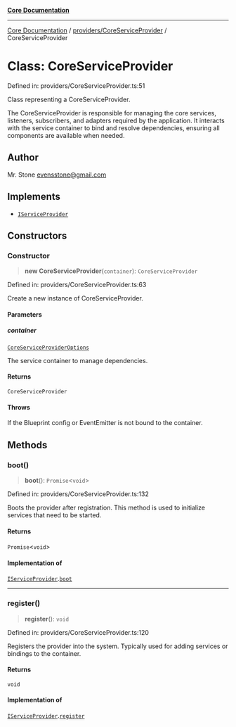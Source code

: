 [**Core Documentation**](../../../README.md)

***

[Core Documentation](../../../README.md) / [providers/CoreServiceProvider](../README.md) / CoreServiceProvider

# Class: CoreServiceProvider

Defined in: providers/CoreServiceProvider.ts:51

Class representing a CoreServiceProvider.

The CoreServiceProvider is responsible for managing the core services,
listeners, subscribers, and adapters required by the application.
It interacts with the service container to bind and resolve dependencies,
ensuring all components are available when needed.

## Author

Mr. Stone <evensstone@gmail.com>

## Implements

- [`IServiceProvider`](../../../declarations/interfaces/IServiceProvider.md)

## Constructors

### Constructor

> **new CoreServiceProvider**(`container`): `CoreServiceProvider`

Defined in: providers/CoreServiceProvider.ts:63

Create a new instance of CoreServiceProvider.

#### Parameters

##### container

[`CoreServiceProviderOptions`](../interfaces/CoreServiceProviderOptions.md)

The service container to manage dependencies.

#### Returns

`CoreServiceProvider`

#### Throws

If the Blueprint config or EventEmitter is not bound to the container.

## Methods

### boot()

> **boot**(): `Promise`\<`void`\>

Defined in: providers/CoreServiceProvider.ts:132

Boots the provider after registration. This method is used to initialize services that need to be started.

#### Returns

`Promise`\<`void`\>

#### Implementation of

[`IServiceProvider`](../../../declarations/interfaces/IServiceProvider.md).[`boot`](../../../declarations/interfaces/IServiceProvider.md#boot)

***

### register()

> **register**(): `void`

Defined in: providers/CoreServiceProvider.ts:120

Registers the provider into the system. Typically used for adding services or bindings to the container.

#### Returns

`void`

#### Implementation of

[`IServiceProvider`](../../../declarations/interfaces/IServiceProvider.md).[`register`](../../../declarations/interfaces/IServiceProvider.md#register)
